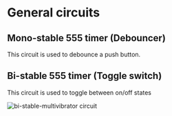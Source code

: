 # General circuits

## Mono-stable 555 timer (Debouncer)

This circuit is used to debounce a push button.

## Bi-stable 555 timer (Toggle switch)

This circuit is used to toggle between on/off states

![bi-stable-multivibrator circuit](resources/bi-stable-multvibrator.svg "bi-stable-multivibrator Circuit")

